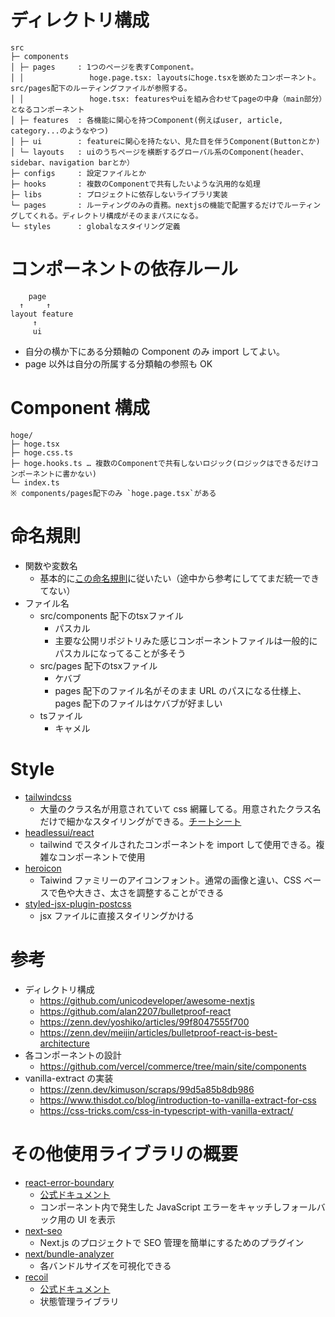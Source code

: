 # ディレクトリ構成

```
src
├─ components
│ ├─ pages     : 1つのページを表すComponent。
│ │             　hoge.page.tsx: layoutsにhoge.tsxを嵌めたコンポーネント。src/pages配下のルーティングファイルが参照する。
│ │             　hoge.tsx: featuresやuiを組み合わせてpageの中身（main部分）となるコンポーネント
│ ├─ features  : 各機能に関心を持つComponent(例えばuser, article, category...のようなやつ)
│ ├─ ui        : featureに関心を持たない、見た目を伴うComponent(Buttonとか)
│ └─ layouts   : uiのうちページを横断するグローバル系のComponent(header、sidebar、navigation barとか）
├─ configs     : 設定ファイルとか
├─ hooks       : 複数のComponentで共有したいような汎用的な処理
├─ libs        : プロジェクトに依存しないライブラリ実装
└─ pages       : ルーティングのみの責務。nextjsの機能で配置するだけでルーティングしてくれる。ディレクトリ構成がそのままパスになる。
└─ styles      : globalなスタイリング定義

```

# コンポーネントの依存ルール

```
    page
  ↑     ↑
layout feature
     ↑
     ui
```

-   自分の横か下にある分類軸の Component のみ import してよい。
-   page 以外は自分の所属する分類軸の参照も OK

# Component 構成

```
hoge/
├─ hoge.tsx
├─ hoge.css.ts
├─ hoge.hooks.ts … 複数のComponentで共有しないロジック(ロジックはできるだけコンポーネントに書かない)
└─ index.ts
※ components/pages配下のみ `hoge.page.tsx`がある
```

# 命名規則

-   関数や変数名
    -   基本的に[この命名規則](https://github.com/kettanaito/naming-cheatsheet)に従いたい（途中から参考にしててまだ統一できてない）
-   ファイル名
    - src/components 配下のtsxファイル
        - パスカル
        - 主要な公開リポジトリみた感じコンポーネントファイルは一般的にパスカルになってることが多そう
    - src/pages 配下のtsxファイル
        - ケバブ
        - pages 配下のファイル名がそのまま URL のパスになる仕様上、pages 配下のファイルはケバブが好ましい
    - tsファイル
        - キャメル

# Style

-   [tailwindcss](https://tailwindcss.com/)
    -   大量のクラス名が用意されていて css 網羅してる。用意されたクラス名だけで細かなスタイリングができる。[チートシート](https://nerdcave.com/tailwind-cheat-sheet)
-   [headlessui/react](https://headlessui.com/)
    -   tailwind でスタイルされたコンポーネントを import して使用できる。複雑なコンポーネントで使用
-   [heroicon](https://zenn.dev/nino_cast/books/43c539eb47caab/viewer/807f3b)
    -   Taiwind ファミリーのアイコンフォント。通常の画像と違い、CSS ベースで色や大きさ、太さを調整することができる
-   [styled-jsx-plugin-postcss](https://www.npmjs.com/package/styled-jsx-plugin-postcss)
    -   jsx ファイルに直接スタイリングかける

# 参考

-   ディレクトリ構成
    -   https://github.com/unicodeveloper/awesome-nextjs
    -   https://github.com/alan2207/bulletproof-react
    -   https://zenn.dev/yoshiko/articles/99f8047555f700
    -   https://zenn.dev/meijin/articles/bulletproof-react-is-best-architecture
-   各コンポーネントの設計
    -   https://github.com/vercel/commerce/tree/main/site/components
-   vanilla-extract の実装
    -   https://zenn.dev/kimuson/scraps/99d5a85b8db986
    -   https://www.thisdot.co/blog/introduction-to-vanilla-extract-for-css
    -   https://css-tricks.com/css-in-typescript-with-vanilla-extract/

# その他使用ライブラリの概要

-   [react-error-boundary](https://github.com/bvaughn/react-error-boundary)
    -   [公式ドキュメント](https://ja.reactjs.org/docs/error-boundaries.html)
    -   コンポーネント内で発生した JavaScript エラーをキャッチしフォールバック用の UI を表示
-   [next-seo](https://github.com/garmeeh/next-seo)
    -   Next.js のプロジェクトで SEO 管理を簡単にするためのプラグイン
-   [next/bundle-analyzer](https://fwywd.com/tech/next-bundle-analyzer)
    -   各バンドルサイズを可視化できる
-   [recoil](https://github.com/facebookexperimental/Recoil)
    -   [公式ドキュメント](https://recoiljs.org/docs/introduction/getting-started/)
    -   状態管理ライブラリ
